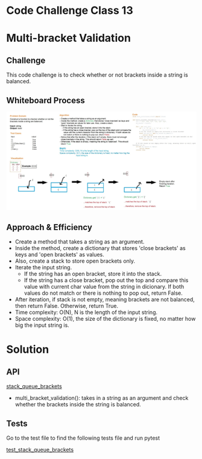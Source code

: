 # Code Challenge Class 13
# Multi-bracket Validation

## Challenge
This code challenge is to check whether or not brackets inside a string is balanced.

## Whiteboard Process
![stack-queue-brackets](stack-queue-brackets.jpg)

## Approach & Efficiency
- Create a method that takes a string as an argument.
- Inside the method, create a dictionary that stores 'close brackets' as keys and 'open brackets' as values.
- Also, create a stack to store open brackets only.
- Iterate the input string.
  - If the string has an open bracket, store it into the stack.
  - If the string has a close bracket, pop out the top and compare this value with current char value from the string in dicionary.
  If both values do not match or there is nothing to pop out, return False.
- After iteration, if stack is not empty, meaning brackets are not balanced, then return False. Otherwise, return True.
- Time complexity: O(N), N is the length of the input string.
- Space complexity: O(1), the size of the dictionary is fixed, no matter how big the input string is.

# Solution
## API
[stack_queue_brackets](../../code_challenges/stack_queue_brackets.py)
  - multi_bracket_validation(): takes in a string as an argument and check whether the brackets inside the string is balanced.

## Tests
Go to the test file to find the following tests file and run pytest

[test_stack_queue_brackets](../../tests/code_challenges/test_stack_queue_brackets.py)

